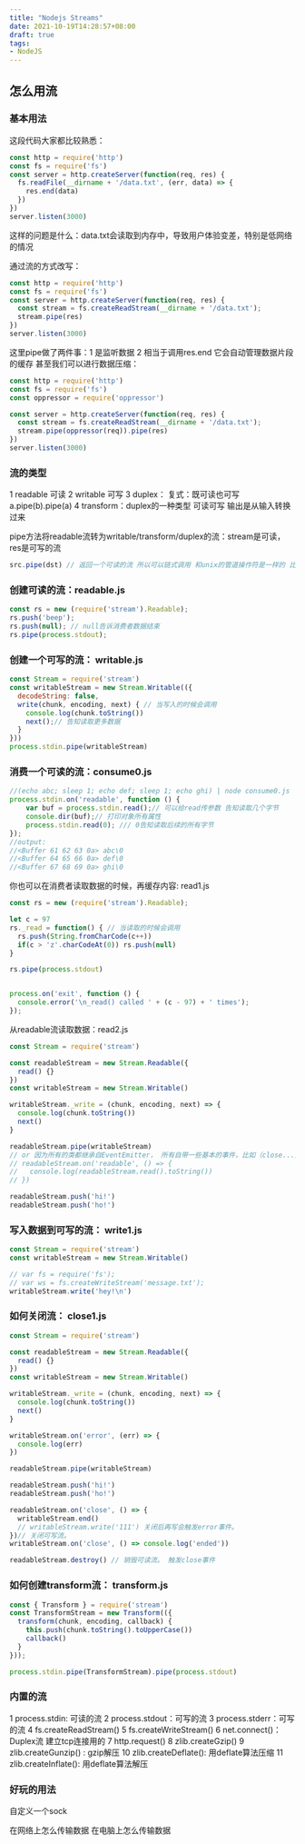 ```yaml
---
title: "Nodejs Streams"
date: 2021-10-19T14:28:57+08:00
draft: true
tags:
- NodeJS
---
```



## 怎么用流

### 基本用法

这段代码大家都比较熟悉：

``` js
const http = require('http')
const fs = require('fs')
const server = http.createServer(function(req, res) {
  fs.readFile(__dirname + '/data.txt', (err, data) => {
    res.end(data)
  })
})
server.listen(3000)
```

这样的问题是什么：data.txt会读取到内存中，导致用户体验变差，特别是低网络的情况

通过流的方式改写：

``` js
const http = require('http')
const fs = require('fs')
const server = http.createServer(function(req, res) {
  const stream = fs.createReadStream(__dirname + '/data.txt');
  stream.pipe(res)
})
server.listen(3000)
```

这里pipe做了两件事：1 是监听数据 2 相当于调用res.end 它会自动管理数据片段的缓存
甚至我们可以进行数据压缩：

``` js
const http = require('http')
const fs = require('fs')
const oppressor = require('oppressor')

const server = http.createServer(function(req, res) {
  const stream = fs.createReadStream(__dirname + '/data.txt');
  stream.pipe(oppressor(req)).pipe(res)
})
server.listen(3000)
```

### 流的类型

1 readable 可读
2 writable 可写
3 duplex： 复式：既可读也可写 a.pipe(b).pipe(a)
4 transform：duplex的一种类型 可读可写 输出是从输入转换过来

pipe方法将readable流转为writable/transform/duplex的流：stream是可读，res是可写的流

``` js
src.pipe(dst) // 返回一个可读的流 所以可以链式调用 和unix的管道操作符是一样的 比如 cat xx.txt | grep 'console'
```

### 创建可读的流：readable.js

``` js
const rs = new (require('stream').Readable);
rs.push('beep');
rs.push(null); // null告诉消费者数据结束
rs.pipe(process.stdout);
```

### 创建一个可写的流： writable.js

``` js
const Stream = require('stream')
const writableStream = new Stream.Writable(({
  decodeString: false,
  write(chunk, encoding, next) { // 当写入的时候会调用
    console.log(chunk.toString())
    next();// 告知读取更多数据
  }
}))
process.stdin.pipe(writableStream)
```


### 消费一个可读的流：consume0.js

``` js
//(echo abc; sleep 1; echo def; sleep 1; echo ghi) | node consume0.js 
process.stdin.on('readable', function () {
    var buf = process.stdin.read();// 可以给read传参数 告知读取几个字节
    console.dir(buf);// 打印对象所有属性
    process.stdin.read(0); /// 0告知读取后续的所有字节
});
//output:
//<Buffer 61 62 63 0a> abc\0
//<Buffer 64 65 66 0a> def\0
//<Buffer 67 68 69 0a> ghi\0
```

你也可以在消费者读取数据的时候，再缓存内容: read1.js

``` js
const rs = new (require('stream').Readable);

let c = 97
rs._read = function() { // 当读取的时候会调用
  rs.push(String.fromCharCode(c++))
  if(c > 'z'.charCodeAt(0)) rs.push(null)
}

rs.pipe(process.stdout)


process.on('exit', function () {
  console.error('\n_read() called ' + (c - 97) + ' times');
});

```

从readable流读取数据：read2.js

``` js
const Stream = require('stream')

const readableStream = new Stream.Readable({
  read() {}
})
const writableStream = new Stream.Writable()

writableStream._write = (chunk, encoding, next) => {
  console.log(chunk.toString())
  next()
}

readableStream.pipe(writableStream)
// or 因为所有的类都继承自EventEmitter， 所有自带一些基本的事件，比如（close...） 和扩展的事件
// readableStream.on('readable', () => {
//   console.log(readableStream.read().toString())
// })

readableStream.push('hi!')
readableStream.push('ho!')

```

### 写入数据到可写的流： write1.js

``` js
const Stream = require('stream')
const writableStream = new Stream.Writable()

// var fs = require('fs');
// var ws = fs.createWriteStream('message.txt');
writableStream.write('hey!\n')

```

### 如何关闭流： close1.js

``` js
const Stream = require('stream')

const readableStream = new Stream.Readable({
  read() {}
})
const writableStream = new Stream.Writable()

writableStream._write = (chunk, encoding, next) => {
  console.log(chunk.toString())
  next()
}

writableStream.on('error', (err) => {
  console.log(err)
})

readableStream.pipe(writableStream)

readableStream.push('hi!')
readableStream.push('ho!')

readableStream.on('close', () => {
  writableStream.end()
  // writableStream.write('111') 关闭后再写会触发error事件。
})// 关闭可写流。
writableStream.on('close', () => console.log('ended'))

readableStream.destroy() // 销毁可读流。 触发close事件

```

### 如何创建transform流： transform.js

``` js
const { Transform } = require('stream')
const TransformStream = new Transform(({
  transform(chunk, encoding, callback) {
    this.push(chunk.toString().toUpperCase())
    callback()
  }
}));

process.stdin.pipe(TransformStream).pipe(process.stdout)

```


### 内置的流

1 process.stdin: 可读的流
2 process.stdout：可写的流
3 process.stderr：可写的流
4 fs.createReadStream()
5 fs.createWriteStream()
6 net.connect()： Duplex流 建立tcp连接用的
7 http.request()
8 zlib.createGzip()
9 zlib.createGunzip() : gzip解压
10 zlib.createDeflate(): 用deflate算法压缩
11 zlib.createInflate(): 用deflate算法解压


### 好玩的用法

自定义一个sock

在网络上怎么传输数据
在电脑上怎么传输数据




